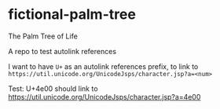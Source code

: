 # fictional-palm-tree
The Palm Tree of Life


A repo to test autolink references

I want to have `U+` as an autolink references prefix, to link to `https://util.unicode.org/UnicodeJsps/character.jsp?a=<num>`

Test: U+4e00 should link to https://util.unicode.org/UnicodeJsps/character.jsp?a=4e00

